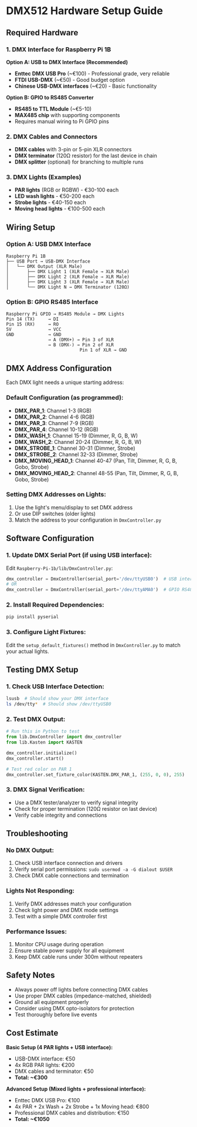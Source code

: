 # DMX512 Hardware Setup Guide

## Required Hardware

### 1. DMX Interface for Raspberry Pi 1B
**Option A: USB to DMX Interface (Recommended)**
- **Enttec DMX USB Pro** (~€100) - Professional grade, very reliable
- **FTDI USB-DMX** (~€50) - Good budget option
- **Chinese USB-DMX interfaces** (~€20) - Basic functionality

**Option B: GPIO to RS485 Converter**
- **RS485 to TTL Module** (~€5-10)
- **MAX485 chip** with supporting components
- Requires manual wiring to Pi GPIO pins

### 2. DMX Cables and Connectors
- **DMX cables** with 3-pin or 5-pin XLR connectors
- **DMX terminator** (120Ω resistor) for the last device in chain
- **DMX splitter** (optional) for branching to multiple runs

### 3. DMX Lights (Examples)
- **PAR lights** (RGB or RGBW) - €30-100 each
- **LED wash lights** - €50-200 each  
- **Strobe lights** - €40-150 each
- **Moving head lights** - €100-500 each

## Wiring Setup

### Option A: USB DMX Interface
```
Raspberry Pi 1B
├── USB Port → USB-DMX Interface
│   └── DMX Output (XLR Male)
│       ├── DMX Light 1 (XLR Female → XLR Male)
│       ├── DMX Light 2 (XLR Female → XLR Male)
│       ├── DMX Light 3 (XLR Female → XLR Male)
│       └── DMX Light N → DMX Terminator (120Ω)
```

### Option B: GPIO RS485 Interface
```
Raspberry Pi GPIO → RS485 Module → DMX Lights
Pin 14 (TX)     → DI
Pin 15 (RX)     → RO  
5V              → VCC
GND             → GND
                → A (DMX+) → Pin 3 of XLR
                → B (DMX-) → Pin 2 of XLR
                            Pin 1 of XLR → GND
```

## DMX Address Configuration

Each DMX light needs a unique starting address:

### Default Configuration (as programmed):
- **DMX_PAR_1**: Channel 1-3 (RGB)
- **DMX_PAR_2**: Channel 4-6 (RGB)  
- **DMX_PAR_3**: Channel 7-9 (RGB)
- **DMX_PAR_4**: Channel 10-12 (RGB)
- **DMX_WASH_1**: Channel 15-19 (Dimmer, R, G, B, W)
- **DMX_WASH_2**: Channel 20-24 (Dimmer, R, G, B, W)
- **DMX_STROBE_1**: Channel 30-31 (Dimmer, Strobe)
- **DMX_STROBE_2**: Channel 32-33 (Dimmer, Strobe)
- **DMX_MOVING_HEAD_1**: Channel 40-47 (Pan, Tilt, Dimmer, R, G, B, Gobo, Strobe)
- **DMX_MOVING_HEAD_2**: Channel 48-55 (Pan, Tilt, Dimmer, R, G, B, Gobo, Strobe)

### Setting DMX Addresses on Lights:
1. Use the light's menu/display to set DMX address
2. Or use DIP switches (older lights)
3. Match the address to your configuration in `DmxController.py`

## Software Configuration

### 1. Update DMX Serial Port (if using USB interface):
Edit `Raspberry-Pi-1b/lib/DmxController.py`:
```python
dmx_controller = DmxController(serial_port='/dev/ttyUSB0')  # USB interface
# OR
dmx_controller = DmxController(serial_port='/dev/ttyAMA0')  # GPIO RS485
```

### 2. Install Required Dependencies:
```bash
pip install pyserial
```

### 3. Configure Light Fixtures:
Edit the `setup_default_fixtures()` method in `DmxController.py` to match your actual lights.

## Testing DMX Setup

### 1. Check USB Interface Detection:
```bash
lsusb  # Should show your DMX interface
ls /dev/tty*  # Should show /dev/ttyUSB0
```

### 2. Test DMX Output:
```python
# Run this in Python to test
from lib.DmxController import dmx_controller
from lib.Kasten import KASTEN

dmx_controller.initialize()
dmx_controller.start()

# Test red color on PAR 1
dmx_controller.set_fixture_color(KASTEN.DMX_PAR_1, (255, 0, 0), 255)
```

### 3. DMX Signal Verification:
- Use a DMX tester/analyzer to verify signal integrity
- Check for proper termination (120Ω resistor on last device)
- Verify cable integrity and connections

## Troubleshooting

### No DMX Output:
1. Check USB interface connection and drivers
2. Verify serial port permissions: `sudo usermod -a -G dialout $USER`
3. Check DMX cable connections and termination

### Lights Not Responding:
1. Verify DMX addresses match your configuration
2. Check light power and DMX mode settings
3. Test with a simple DMX controller first

### Performance Issues:
1. Monitor CPU usage during operation
2. Ensure stable power supply for all equipment
3. Keep DMX cable runs under 300m without repeaters

## Safety Notes

- Always power off lights before connecting DMX cables
- Use proper DMX cables (impedance-matched, shielded)
- Ground all equipment properly
- Consider using DMX opto-isolators for protection
- Test thoroughly before live events

## Cost Estimate

**Basic Setup (4 PAR lights + USB interface):**
- USB-DMX interface: €50
- 4x RGB PAR lights: €200
- DMX cables and terminator: €50
- **Total: ~€300**

**Advanced Setup (Mixed lights + professional interface):**
- Enttec DMX USB Pro: €100
- 4x PAR + 2x Wash + 2x Strobe + 1x Moving head: €800
- Professional DMX cables and distribution: €150
- **Total: ~€1050**